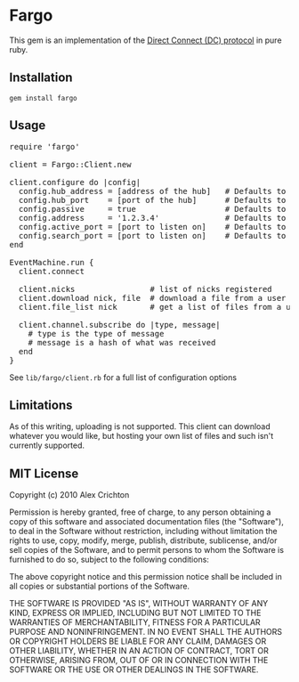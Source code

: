 # Fargo

This gem is an implementation of the [Direct Connect (DC) protocol](http://en.wikipedia.org/wiki/Direct_Connect_\(file_sharing\)) in pure ruby.

## Installation

`gem install fargo`

## Usage

<pre>
require 'fargo'

client = Fargo::Client.new

client.configure do |config|
  config.hub_address = [address of the hub]   # Defaults to 127.0.0.1
  config.hub_port    = [port of the hub]      # Defaults to 7314
  config.passive     = true                   # Defaults to false
  config.address     = '1.2.3.4'              # Defaults to machine IP
  config.active_port = [port to listen on]    # Defaults to 7315
  config.search_port = [port to listen on]    # Defaults to 7316
end

EventMachine.run {
  client.connect

  client.nicks                # list of nicks registered
  client.download nick, file  # download a file from a user
  client.file_list nick       # get a list of files from a user

  client.channel.subscribe do |type, message|
    # type is the type of message
    # message is a hash of what was received
  end
}
</pre>

See `lib/fargo/client.rb` for a full list of configuration options

## Limitations

As of this writing, uploading is not supported. This client can download whatever you would like, but hosting your own list of files and such isn't currently supported.

## MIT License

Copyright (c) 2010 Alex Crichton

Permission is hereby granted, free of charge, to any person obtaining a copy
of this software and associated documentation files (the "Software"), to deal
in the Software without restriction, including without limitation the rights
to use, copy, modify, merge, publish, distribute, sublicense, and/or sell
copies of the Software, and to permit persons to whom the Software is
furnished to do so, subject to the following conditions:

The above copyright notice and this permission notice shall be included in
all copies or substantial portions of the Software.

THE SOFTWARE IS PROVIDED "AS IS", WITHOUT WARRANTY OF ANY KIND, EXPRESS OR
IMPLIED, INCLUDING BUT NOT LIMITED TO THE WARRANTIES OF MERCHANTABILITY,
FITNESS FOR A PARTICULAR PURPOSE AND NONINFRINGEMENT. IN NO EVENT SHALL THE
AUTHORS OR COPYRIGHT HOLDERS BE LIABLE FOR ANY CLAIM, DAMAGES OR OTHER
LIABILITY, WHETHER IN AN ACTION OF CONTRACT, TORT OR OTHERWISE, ARISING FROM,
OUT OF OR IN CONNECTION WITH THE SOFTWARE OR THE USE OR OTHER DEALINGS IN
THE SOFTWARE.
